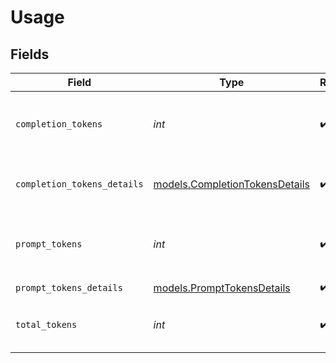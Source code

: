 # Usage


## Fields

| Field                                                                  | Type                                                                   | Required                                                               | Description                                                            | Example                                                                |
| ---------------------------------------------------------------------- | ---------------------------------------------------------------------- | ---------------------------------------------------------------------- | ---------------------------------------------------------------------- | ---------------------------------------------------------------------- |
| `completion_tokens`                                                    | *int*                                                                  | :heavy_check_mark:                                                     | The number of completion tokens used                                   | 10                                                                     |
| `completion_tokens_details`                                            | [models.CompletionTokensDetails](../models/completiontokensdetails.md) | :heavy_check_mark:                                                     | The details of the completion tokens                                   |                                                                        |
| `prompt_tokens`                                                        | *int*                                                                  | :heavy_check_mark:                                                     | The number of prompt tokens used                                       | 10                                                                     |
| `prompt_tokens_details`                                                | [models.PromptTokensDetails](../models/prompttokensdetails.md)         | :heavy_check_mark:                                                     | N/A                                                                    |                                                                        |
| `total_tokens`                                                         | *int*                                                                  | :heavy_check_mark:                                                     | The total number of tokens used                                        | 20                                                                     |